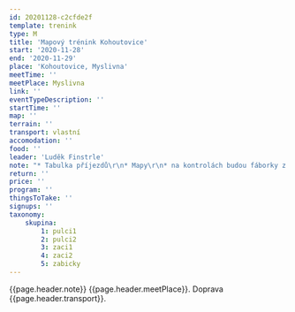 ```yaml
---
id: 20201128-c2cfde2f
template: trenink
type: M
title: 'Mapový trénink Kohoutovice'
start: '2020-11-28'
end: '2020-11-29'
place: 'Kohoutovice, Myslivna'
meetTime: ''
meetPlace: Myslivna
link: ''
eventTypeDescription: ''
startTime: ''
map: ''
terrain: ''
transport: vlastní
accomodation: ''
food: ''
leader: 'Luděk Finstrle'
note: "* Tabulka příjezdů\r\n* Mapy\r\n* na kontrolách budou fáborky z mlíka a na některých i reflexy\r\n* Doporučené parkování ..."
return: ''
price: ''
program: ''
thingsToTake: ''
signups: ''
taxonomy:
    skupina:
        1: pulci1
        2: pulci2
        3: zaci1
        4: zaci2
        5: zabicky
---
```


{{page.header.note}}
 {{page.header.meetPlace}}. Doprava {{page.header.transport}}.
